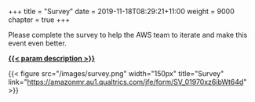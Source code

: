 +++
title = "Survey"
date = 2019-11-18T08:29:21+11:00
weight = 9000
chapter = true
+++


Please complete the survey to help the AWS team to iterate and make this event even better.

[**{{< param description >}}**](https://amazonmr.au1.qualtrics.com/jfe/form/SV_01970xz6ibWt64d)

{{< figure src="/images/survey.png" width="150px" title="Survey" link="https://amazonmr.au1.qualtrics.com/jfe/form/SV_01970xz6ibWt64d" >}}